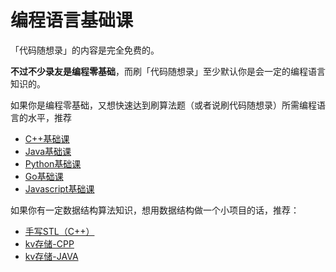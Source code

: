
# 编程语言基础课 

「代码随想录」的内容是完全免费的。 

**不过不少录友是编程零基础**，而刷「代码随想录」至少默认你是会一定的编程语言知识的。 

如果你是编程零基础，又想快速达到刷算法题（或者说刷代码随想录）所需编程语言的水平，推荐

* [C++基础课](../ke/cplus.md)
* [Java基础课](../ke/java.md)
* [Python基础课](../ke/python.md)
* [Go基础课](../ke/go.md)
* [Javascript基础课](../ke/js.md)

如果你有一定数据结构算法知识，想用数据结构做一个小项目的话，推荐：

* [手写STL（C++）](../ke/stl.md)
* [kv存储-CPP](../ke/kvcplus.md) 
* [kv存储-JAVA](../ke/java.md) 


